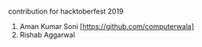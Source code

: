 contribution for hacktoberfest 2019




1. Aman Kumar Soni [https://github.com/computerwala]
2. Rishab Aggarwal
